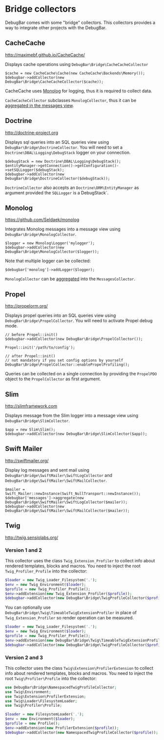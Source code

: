 # Bridge collectors

DebugBar comes with some "bridge" collectors. This collectors provides a way to integrate
other projects with the DebugBar.

## CacheCache

http://maximebf.github.io/CacheCache/

Displays cache operations using `DebugBar\Bridge\CacheCacheCollector`

    $cache = new CacheCache\Cache(new CacheCache\Backends\Memory());
    $debugbar->addCollector(new DebugBar\Bridge\CacheCacheCollector($cache));

CacheCache uses [Monolog](https://github.com/Seldaek/monolog) for logging,
thus it is required to collect data.

`CacheCacheCollector` subclasses `MonologCollector`, thus it can be
[aggregated in the messages view](base-collectors.html#messages).

## Doctrine

http://doctrine-project.org

Displays sql queries into an SQL queries view using `DebugBar\Bridge\DoctrineCollector`.
You will need to set a `Doctrine\DBAL\Logging\DebugStack` logger on your connection.

    $debugStack = new Doctrine\DBAL\Logging\DebugStack();
    $entityManager->getConnection()->getConfiguration()->setSQLLogger($debugStack);
    $debugbar->addCollector(new DebugBar\Bridge\DoctrineCollector($debugStack));

`DoctrineCollector` also accepts an `Doctrine\ORM\EntityManager` as argument
provided the `SQLLogger` is a ̀DebugStack`.

## Monolog

https://github.com/Seldaek/monolog

Integrates Monolog messages into a message view using `DebugBar\Bridge\MonologCollector`.

    $logger = new Monolog\Logger('mylogger');
    $debugbar->addCollector(new DebugBar\Bridge\MonologCollector($logger));

Note that multiple logger can be collected:

    $debugbar['monolog']->addLogger($logger);

`MonologCollector` can be [aggregated](base-collectors.html#messages) into the `MessagesCollector`.

## Propel

http://propelorm.org/

Displays propel queries into an SQL queries view using `DebugBar\Bridge\PropelCollector`.
You will need to activate Propel debug mode.

    // before Propel::init()
    $debugbar->addCollector(new DebugBar\Bridge\PropelCollector());

    Propel::init('/path/to/config');

    // after Propel::init()
    // not mandatory if you set config options by yourself
    DebugBar\Bridge\PropelCollector::enablePropelProfiling();

Queries can be collected on a single connection by providing the `PropelPDO` object
to the `PropelCollector` as first argument.

## Slim

http://slimframework.com

Displays message from the Slim logger into a message view using `DebugBar\Bridge\SlimCollector`.

    $app = new Slim\Slim();
    $debugbar->addCollector(new DebugBar\Bridge\SlimCollector($app));

## Swift Mailer

http://swiftmailer.org/

Display log messages and sent mail using `DebugBar\Bridge\SwiftMailer\SwiftLogCollector` and
`DebugBar\Bridge\SwiftMailer\SwiftMailCollector`.

    $mailer = Swift_Mailer::newInstance(Swift_NullTransport::newInstance());
    $debugbar['messages']->aggregate(new DebugBar\Bridge\SwiftMailer\SwiftLogCollector($mailer));
    $debugbar->addCollector(new DebugBar\Bridge\SwiftMailer\SwiftMailCollector($mailer));

## Twig

http://twig.sensiolabs.org/

### Version 1 and 2

This collector uses the class `Twig_Extension_Profiler` to collect info about rendered
templates, blocks and macros.
You need to inject the root `Twig_Profiler_Profile` into the collector:

```php
$loader = new Twig_Loader_Filesystem('.');
$env = new Twig_Environment($loader);
$profile = new Twig_Profiler_Profile();
$env->addExtension(new Twig_Extension_Profiler($profile));
$debugbar->addCollector(new DebugBar\Bridge\TwigProfileCollector($profile));
```

You can optionally use `DebugBar\Bridge\Twig\TimeableTwigExtensionProfiler` in place of
`Twig_Extension_Profiler` so render operation can be measured.

```php
$loader = new Twig_Loader_Filesystem('.');
$env = new Twig_Environment($loader);
$profile = new Twig_Profiler_Profile();
$env->addExtension(new DebugBar\Bridge\Twig\TimeableTwigExtensionProfiler($profile, $debugbar['time']));
$debugbar->addCollector(new DebugBar\Bridge\TwigProfileCollector($profile));
```

### Version 2 and 3

This collector uses the class `Twig\Extension\ProfilerExtension` to collect info about rendered
templates, blocks and macros.
You need to inject the root `Twig\Profiler\Profile` into the collector:

```php
use DebugBar\Bridge\NamespacedTwigProfileCollector;
use Twig\Environment;
use Twig\Extension\ProfilerExtension;
use Twig\Loader\FilesystemLoader;
use Twig\Profiler\Profile;

$loader = new FilesystemLoader('.');
$env = new Environment($loader);
$profile = new Profile();
$env->addExtension(new ProfilerExtension($profile));
$debugbar->addCollector(new NamespacedTwigProfileCollector($profile));
```

